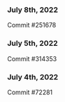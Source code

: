 ### July 8th, 2022

Commit #251678

### July 5th, 2022

Commit #314353


### July 4th, 2022

Commit #72281

